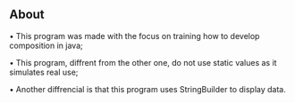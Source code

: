 ## About

• This program was made with the focus on training how to develop composition in java;

• This program, diffrent from the other one, do not use static values as it simulates real use;

• Another diffrencial is that this program uses StringBuilder to display data.